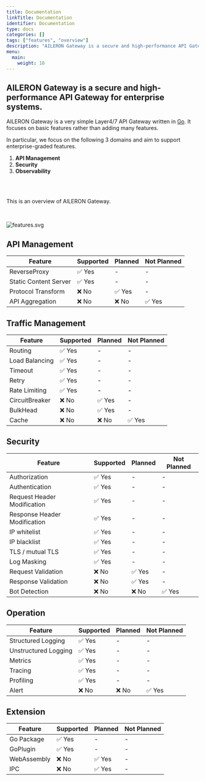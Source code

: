 ```yaml
---
title: Documentation
linkTitle: Documentation
identifier: Documentation
type: docs
categories: []
tags: ["features", "overview"]
description: "AILERON Gateway is a secure and high-performance API Gateway for enterprise systems."
menu:
  main:
    weight: 10
---
```


<h2>AILERON Gateway is a secure and high-performance API Gateway for enterprise systems.</h2>

AILERON Gateway is a very simple Layer4/7 API Gateway written in [Go](https://go.dev/).
It focuses on basic features rather than adding many features.

In particular, we focus on the following 3 domains and aim to support enterprise-graded features.

1. **API Management**
1. **Security**
1. **Observability**

</br>
</br>

This is an overview of AILERON Gateway.

</br>

![features.svg](features.svg)

## API Management

| Feature               | Supported | Planned | Not Planned |
| --------------------- | --------- | ------- | ----------- |
| ReverseProxy          | ✅ Yes    | -       | -           |
| Static Content Server | ✅ Yes    | -       | -           |
| Protocol Transform    | ❌ No     | ✅ Yes  | -           |
| API Aggregation       | ❌ No     | ❌ No   | ✅ Yes      |

## Traffic Management

| Feature        | Supported | Planned | Not Planned |
| -------------- | --------- | ------- | ----------- |
| Routing        | ✅ Yes    | -       | -           |
| Load Balancing | ✅ Yes    | -       | -           |
| Timeout        | ✅ Yes    | -       | -           |
| Retry          | ✅ Yes    | -       | -           |
| Rate Limiting  | ✅ Yes    | -       | -           |
| CircuitBreaker | ❌ No     | ✅ Yes  | -           |
| BulkHead       | ❌ No     | ✅ Yes  | -           |
| Cache          | ❌ No     | ❌ No   | ✅ Yes     |

## Security

| Feature                      | Supported | Planned | Not Planned |
| ---------------------------- | --------- | ------- | ----------- |
| Authorization                | ✅ Yes    | -       | -           |
| Authentication               | ✅ Yes    | -       | -           |
| Request Header Modification  | ✅ Yes    | -       | -           |
| Response Header Modification | ✅ Yes    | -       | -           |
| IP whitelist                 | ✅ Yes    | -       | -           |
| IP blacklist                 | ✅ Yes    | -       | -           |
| TLS / mutual TLS             | ✅ Yes    | -       | -           |
| Log Masking                  | ✅ Yes    | -       | -           |
| Request Validation           | ❌ No     | ✅ Yes  | -           |
| Response Validation          | ❌ No     | ✅ Yes  | -           |
| Bot Detection                | ❌ No     | ❌ No   | ✅ Yes      |

## Operation

| Feature              | Supported | Planned | Not Planned |
| -------------------- | --------- | ------- | ----------- |
| Structured Logging   | ✅ Yes    | -       | -           |
| Unstructured Logging | ✅ Yes    | -       | -           |
| Metrics              | ✅ Yes    | -       | -           |
| Tracing              | ✅ Yes    | -       | -           |
| Profiling            | ✅ Yes    | -       | -           |
| Alert                | ❌ No     | ❌ No   | ✅ Yes     |

## Extension

| Feature     | Supported | Planned | Not Planned |
| ----------- | --------- | ------- | ----------- |
| Go Package  | ✅ Yes    | -       | -           |
| GoPlugin    | ✅ Yes    | -       | -           |
| WebAssembly | ❌ No     | ✅ Yes | -           |
| IPC         | ❌ No     | ✅ Yes | -           |
